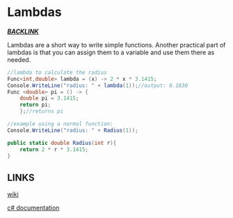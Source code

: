 # Lambdas
[*__BACKLINK__*](../README.md)

Lambdas are a short way to write simple functions.
Another practical part of lambdas is that you can assign them to a variable and use them there as needed.

```cs
//lambda to calculate the radius
Func<int,double> lambda = (x) -> 2 * x * 3.1415;
Console.WriteLine("radius: " + lambda(1));//output: 6.1830
Func <double> pi = () -> {
    double pi = 3.1415;
    return pi;
    };//returns pi

//example using a normal function:
Console.WriteLine("radius: " + Radius(1));

public static double Radius(int r){
    return 2 * r * 3.1415;
}
```

## LINKS
[wiki](https://en.wikipedia.org/wiki/Anonymous_function)

[c# documentation](https://learn.microsoft.com/en-us/dotnet/csharp/language-reference/operators/lambda-expressions)
